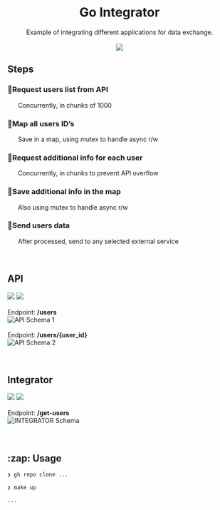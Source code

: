 <h1 align="center">Go Integrator</h1>
<p align="center">
  Example of integrating different applications for data exchange.
  <br/><br/>
  <a href="https://github.com/betofigueiredo/go-integrator/blob/main/LICENSE"><img src="https://img.shields.io/badge/License-MIT-green?style=for-the-badge&labelColor=363a4f&color=a6da95"></a>
</p>

<h2>Steps</h2>

<h3>🔹Request users list from API</h3>
&nbsp;&nbsp;&nbsp;&nbsp;&nbsp;&nbsp;Concurrently, in chunks of 1000
<br/>
<h3>🔹Map all users ID’s</h3>
&nbsp;&nbsp;&nbsp;&nbsp;&nbsp;&nbsp;Save in a map, using mutex to handle async r/w
<br/>
<h3>🔹Request additional info for each user</h3>
&nbsp;&nbsp;&nbsp;&nbsp;&nbsp;&nbsp;Concurrently, in chunks to prevent API overflow
<br/>
<h3>🔹Save additional info in the map</h3>
&nbsp;&nbsp;&nbsp;&nbsp;&nbsp;&nbsp;Also using mutex to handle async r/w
<br/>
<h3>🔹Send users data</h3>
&nbsp;&nbsp;&nbsp;&nbsp;&nbsp;&nbsp;After processed, send to any selected external service
<br/><br/><br/>

<h2>API</h2>

<p>
  <a href="https://www.python.org/"><img src="https://img.shields.io/badge/Made%20with-Python-blue?style=for-the-badge&labelColor=363a4f&color=346FA0"></a>
  <a href="https://fastapi.tiangolo.com/"><img src="https://img.shields.io/badge/Made%20with-FastAPI-blue?style=for-the-badge&labelColor=363a4f&color=009485"></a>
  <br/><br/>
  Endpoint: <strong>/users</strong>
  <br/>
  <img src="https://github.com/user-attachments/assets/e4adfcf2-29db-4cb0-99ad-1952c7e9708c" alt="API Schema 1" />
  <br/><br/>
  Endpoint: <strong>/users/{user_id}</strong>
  <br/>
  <img src="https://github.com/user-attachments/assets/5b2f2487-422c-408c-aabf-2bbd5028427d" alt="API Schema 2" />
  <br/><br/><br/>
</p>

<h2>Integrator</h2>

<p>
  <a href="https://go.dev/"><img src="https://img.shields.io/badge/Made%20with-Go-blue?style=for-the-badge&labelColor=363a4f&color=007d9c"></a>
  <a href="https://gofiber.io/"><img src="https://img.shields.io/badge/Made%20with-Fiber-blue?style=for-the-badge&labelColor=363a4f&color=1F4F98"></a>
  <br/><br/>
  Endpoint: <strong>/get-users</strong>
  <br/>
  <img src="https://github.com/user-attachments/assets/f7c1ea85-2866-48c7-989f-958bebb684e5" alt="INTEGRATOR Schema" />
  <br/><br/><br/>
</p>

<h2> :zap: Usage</h2>

```zsh
❯ gh repo clone ...

❯ make up

...
```

